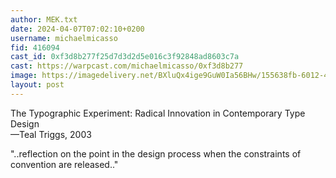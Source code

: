 ```yaml
---
author: MEK.txt
date: 2024-04-07T07:02:10+0200
username: michaelmicasso
fid: 416094
cast_id: 0xf3d8b277f25d7d3d2d5e016c3f92848ad8603c7a
cast: https://warpcast.com/michaelmicasso/0xf3d8b277
image: https://imagedelivery.net/BXluQx4ige9GuW0Ia56BHw/155638fb-6012-4612-89f3-a2742d21af00/original
layout: post
---
```

The Typographic Experiment: Radical Innovation in Contemporary Type Design  
—Teal Triggs, 2003  
  
"..reflection on the point in the design process when the constraints of convention are released.."  

<img src='https://imagedelivery.net/BXluQx4ige9GuW0Ia56BHw/155638fb-6012-4612-89f3-a2742d21af00/original' alt='' referrerpolicy='no-referrer'/>
<img src='https://imagedelivery.net/BXluQx4ige9GuW0Ia56BHw/9e221d47-e6f7-4d2e-0566-40fb25343300/original' alt='' referrerpolicy='no-referrer'/>